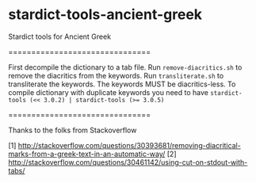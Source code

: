 # stardict-tools-ancient-greek
Stardict tools for Ancient Greek

===============================

First decompile the dictionary to a tab file.
Run `remove-diacritics.sh` to remove the diacritics from the keywords.
Run `transliterate.sh` to transliterate the keywords. The keywords MUST be diacritics-less.
To compile dictionary with duplicate keywords you need to have `stardict-tools (<< 3.0.2) | stardict-tools (>= 3.0.5)`

===============================

Thanks to the folks from Stackoverflow

[1] http://stackoverflow.com/questions/30393681/removing-diacritical-marks-from-a-greek-text-in-an-automatic-way/
[2] http://stackoverflow.com/questions/30461142/using-cut-on-stdout-with-tabs/
